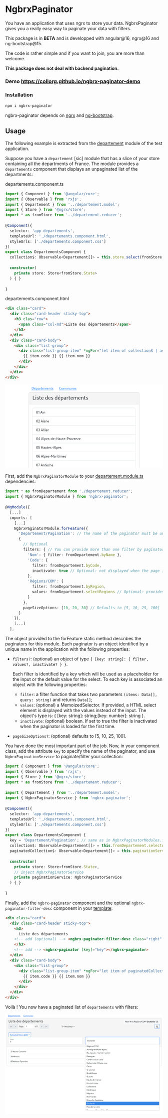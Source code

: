 # NgbrxPaginator

You have an application that uses ngrx to store your data.
NgbrxPaginator gives you a really easy way to paginate your data with filters.

This package is in **BETA** and is developped with angular@16, ngrx@16 and ng-bootstrap@15.

The code is rather simple and if you want to join, you are more than welcome.

**This package does not deal with backend pagination.**




### Demo https://collorg.github.io/ngbrx-paginator-demo

### Installation

```bash
npm i ngbrx-paginator
```

ngbrx-paginator depends on [ngrx](https://ngrx.io/) and [ng-bootstrap](https://ng-bootstrap.github.io).

## Usage

The following example is extracted from the [departement](./projects/test-paginator/src/app/departement) module of the test application.

Suppose you have a `departement` [sic] module that has a slice of your store containing all the departments of France. The module provides a `departements` component that displays an unpaginated list of the departments:

departements.component.ts
```ts
import { Component } from '@angular/core';
import { Observable } from 'rxjs';
import { Departement } from '../departement.model';
import { Store } from '@ngrx/store';
import * as fromStore from '../departement.reducer';

@Component({
  selector: 'app-departements',
  templateUrl: './departements.component.html',
  styleUrls: ['./departements.component.css']
})
export class DepartementsComponent {
  collection$: Observable<Departement[]> = this.store.select(fromStore.selectAll);

  constructor(
    private store: Store<fromStore.State>
  ) { }

}
```

departements.component.html
```html
<div class="card">
  <div class="card-header sticky-top">
    <h3 clas="row">
      <span class="col-md">Liste des départements</span>
    </h3>
  </div>
  <div class="card-body">
    <div class="list-group">
      <div class="list-group-item" *ngFor="let item of collection$ | async">
        {{ item.code }} {{ item.nom }}
      </div>
    </div>
  </div>
</div>
```

![unpaginated departments](images/unpaginated-departements.png)

First, add the `NgbrxPaginatorModule` to your [departement.module.ts](./projects/test-paginator/src/app/departement/departement.module.ts) dependencies:

```ts
import * as fromDepartement from './departement.reducer';
import { NgbrxPaginatorModule } from 'ngbrx-paginator';

@NgModule({
  [...]
  imports: [
    [...]
    NgbrxPaginatorModule.forFeature({
      'Departement/Pagination': // The name of the paginator must be unique for the application.
      {
        // Optional
        filters: { // You can provide more than one filter by paginator.
          'Nom': { filter: fromDepartement.byName },
          'Code': {
            filter: fromDepartement.byCode,
            inactivate: true // Optional: not displayed when the page is loaded for the first time.
          },
          'Régions/COM': {
            filter: fromDepartement.byRegion,
            values: fromDepartement.selectRegions // Optional: provides an observable of the select values object.
          }
        },
        pageSizeOptions: [10, 20, 30] // Defaults to [5, 10, 25, 100]
      } 
    }),
    [...]
  ],
```

The object provided to the forFeature static method describes the paginators for this module.
Each paginator is an object identified by a unique name in the application with the following properties:
    
* `filters?`: (optional) an object of type `{ [key: string]: { filter, values?, inactivate? } }`.

  Each filter is identified by a key which will be used as a placeholder for the input or the default value for the select. To each key is associated an object with the following properties:

  * `filter`: a filter function that takes two parameters `(items: Data[], query: string)` and returns `Data[]`;
  * `values`: (optional) a MemoizedSelector. If provided, a HTML select element is displayed with the values instead of the input. The object's type is: { [key: string]: string;[key: number]: string }.
  * `inactivate`: (optional) boolean. If set to true the filter is inactivated when the paginator is loaded for the first time.
* `pageSizeOptions?`: (optional) defaults to [5, 10, 25, 100].

You have done the most important part of the job. Now, in your component class, add the attribute `key` to specify the name of the paginator, and use `NgbrxPaginationService` to paginate/filter your collection:

```ts
import { Component } from '@angular/core';
import { Observable } from 'rxjs';
import { Store } from '@ngrx/store';
import * as fromStore from '../departement.reducer';

import { Departement } from '../departement.model';
import { NgbrxPaginatorService } from 'ngbrx-paginator';

@Component({
  selector: 'app-departements',
  templateUrl: './departements.component.html',
  styleUrls: ['./departements.component.css']
})
export class DepartementsComponent {
  key = 'Departement/Pagination'; // same as in NgbrxPaginatorModules.forFeature
  collection$: Observable<Departement[]> = this.fromDepartement.selectAll;
  paginatedCollection$: Observable<Departement[]> = this.paginationService.setPaginator(this.key);

  constructor(
    private store: Store<fromStore.State>,
    // inject NgbrxPaginatorService
    private paginationService: NgbrxPaginatorService
  ) { }

}
```

Finally, add the `ngbrx-paginator` component and the optional `ngbrx-paginator-filter-desc` component in your [template](./projects/test-paginator/src/app/departement/departements/departements.component.html):

```html
<div class="card">
  <div class="card-header sticky-top">
    <h3>
      Liste des départements
    <!-- add (optional) --> <ngbrx-paginator-filter-desc class="right" [key]="key"></ngbrx-paginator-filter-desc>
    </h3>
    <!-- add --> <ngbrx-paginator [key]="key"></ngbrx-paginator>
  </div>
  <div class="card-body">
    <div class="list-group">
      <div class="list-group-item" *ngFor="let item of paginatedCollection$ | async"> <!-- replace collection$ -->
        {{ item.code }} {{ item.nom }}
      </div>
    </div>
  </div>
</div>
```

Voilà ! You now have a paginated list of `departements` with filters:

![départements](images/departements.png)